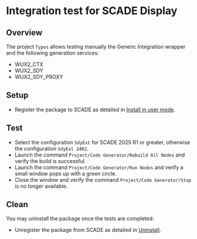 # Integration test for SCADE Display
## Overview
The project `Types` allows testing manually the Generic Integration wrapper and the following generation services:

* WUX2_CTX
* WUX2_SDY
* WUX2_SDY_PROXY

## Setup
* Register the package to SCADE as detailed in
  [Install in user mode](<https://wux.scade.docs.pyansys.com/version/dev/contributing.html#install-in-user-mode>).

## Test
* Select the configuration `SdyExt` for SCADE 2025 R1 or greater, otherwise the configuration `SdyExt 24R2`.
* Launch the command `Project/Code Generator/Rebuild All Nodes` and verify the build is successful.
* Launch the command `Project/Code Generator/Run Nodes` and verify a small window pops up with a green circle.
* Close the window and verify the command `Project/Code Generator/Stop` is no longer available.

## Clean
You may uninstall the package once the tests are completed:

* Unregister the package from SCADE as detailed in
  [Uninstall](<https://wux.scade.docs.pyansys.com/version/dev/contributing.html#uninstall>).
